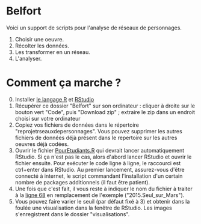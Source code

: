 # Belfort

Voici un support de scripts pour l'analyse de réseaux de personnages.

1. Choisir une oeuvre.
2. Récolter les données.
3. Les transformer en un réseau.
4. L'analyser.
 
# Comment ça marche ?

0. Installer [le langage R](https://www.r-project.org/) et [RStudio](http://www.rstudio.com/) 
1. Récupérer ce dossier "Belfort" sur son ordinateur : cliquer à droite sur le bouton vert "Code", puis "Download zip" ; extraire le zip dans un endroit choisi sur votre ordinateur
2. Copiez vos fichiers de données dans le répertoire "reprojetrseauxdepersonnages". Vous pouvez supprimer les autres fichiers de données déjà présent dans le repertoire sur les autres oeuvres déjà codées.
3. Ouvrir le fichier [PourEtudiants.R](https://github.com/mtriclot/Belfort/blob/master/PourEtudiants.R) qui devrait lancer automatiquement RStudio. Si ça n'est pas le cas, alors d'abord lancer RStudio et ouvrir le fichier ensuite. Pour exécuter le code ligne à ligne, le raccourci est ctrl+enter dans RStudio. Au premier lancement, assurez-vous d'être connecté à internet, le script commandant l'installation d'un certain nombre de packages additionnels (il faut être patient).
4. Une fois que c'est fait, il vous reste à indiquer le nom du fichier à traiter à la [ligne 68](https://github.com/mtriclot/Belfort/blob/master/PourEtudiants.R#L68) en remplacement de l'exemple ("2015.Seul_sur_Mars").
5. Vous pouvez faire varier le seuil (par défaut fixé à 3) et obtenir dans la foulée une visualisation dans la fenêtre de RStudio. Les images s'enregistrent dans le dossier "visualisations".
